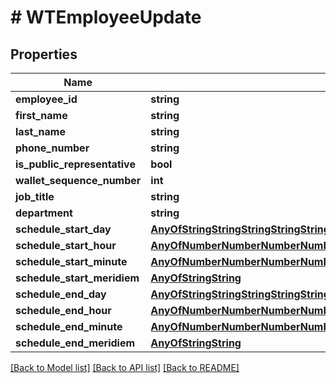 # # WTEmployeeUpdate

## Properties

Name | Type | Description | Notes
------------ | ------------- | ------------- | -------------
**employee_id** | **string** |  |
**first_name** | **string** |  |
**last_name** | **string** |  |
**phone_number** | **string** |  |
**is_public_representative** | **bool** |  |
**wallet_sequence_number** | **int** |  |
**job_title** | **string** |  |
**department** | **string** |  |
**schedule_start_day** | [**AnyOfStringStringStringStringStringStringString**](AnyOfStringStringStringStringStringStringString.md) |  | [optional]
**schedule_start_hour** | [**AnyOfNumberNumberNumberNumberNumberNumberNumberNumberNumberNumberNumberNumber**](AnyOfNumberNumberNumberNumberNumberNumberNumberNumberNumberNumberNumberNumber.md) |  | [optional]
**schedule_start_minute** | [**AnyOfNumberNumberNumberNumberNumberNumberNumberNumberNumberNumberNumberNumberNumberNumberNumberNumberNumberNumberNumberNumberNumberNumberNumberNumberNumberNumberNumberNumberNumberNumberNumberNumberNumberNumberNumberNumberNumberNumberNumberNumberNumberNumberNumberNumberNumberNumberNumberNumberNumberNumberNumber**](AnyOfNumberNumberNumberNumberNumberNumberNumberNumberNumberNumberNumberNumberNumberNumberNumberNumberNumberNumberNumberNumberNumberNumberNumberNumberNumberNumberNumberNumberNumberNumberNumberNumberNumberNumberNumberNumberNumberNumberNumberNumberNumberNumberNumberNumberNumberNumberNumberNumberNumberNumberNumber.md) |  | [optional]
**schedule_start_meridiem** | [**AnyOfStringString**](AnyOfStringString.md) |  | [optional]
**schedule_end_day** | [**AnyOfStringStringStringStringStringStringString**](AnyOfStringStringStringStringStringStringString.md) |  | [optional]
**schedule_end_hour** | [**AnyOfNumberNumberNumberNumberNumberNumberNumberNumberNumberNumberNumberNumber**](AnyOfNumberNumberNumberNumberNumberNumberNumberNumberNumberNumberNumberNumber.md) |  | [optional]
**schedule_end_minute** | [**AnyOfNumberNumberNumberNumberNumberNumberNumberNumberNumberNumberNumberNumberNumberNumberNumberNumberNumberNumberNumberNumberNumberNumberNumberNumberNumberNumberNumberNumberNumberNumberNumberNumberNumberNumberNumberNumberNumberNumberNumberNumberNumberNumberNumberNumberNumberNumberNumberNumberNumberNumberNumber**](AnyOfNumberNumberNumberNumberNumberNumberNumberNumberNumberNumberNumberNumberNumberNumberNumberNumberNumberNumberNumberNumberNumberNumberNumberNumberNumberNumberNumberNumberNumberNumberNumberNumberNumberNumberNumberNumberNumberNumberNumberNumberNumberNumberNumberNumberNumberNumberNumberNumberNumberNumberNumber.md) |  | [optional]
**schedule_end_meridiem** | [**AnyOfStringString**](AnyOfStringString.md) |  | [optional]

[[Back to Model list]](../../README.md#models) [[Back to API list]](../../README.md#endpoints) [[Back to README]](../../README.md)
